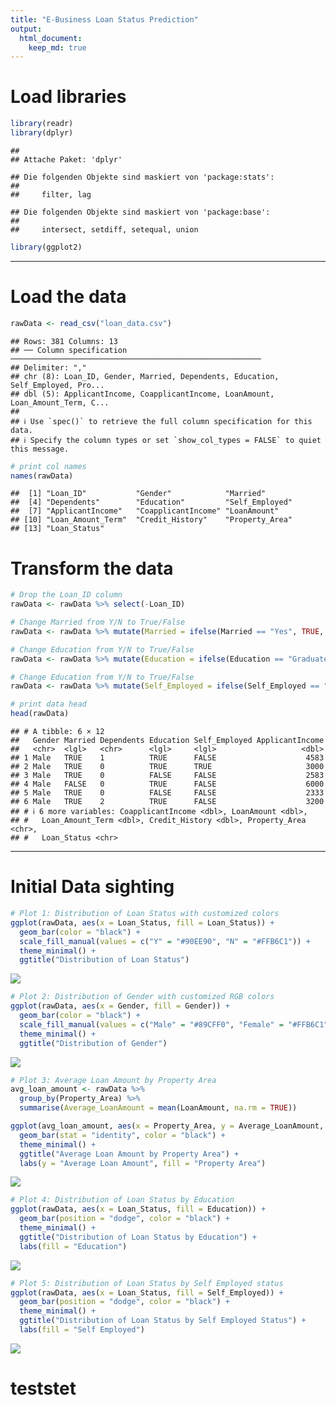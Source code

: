 ```yaml
---
title: "E-Business Loan Status Prediction"
output: 
  html_document:
    keep_md: true
---
```


# Load libraries


``` r
library(readr)
library(dplyr)
```

```
## 
## Attache Paket: 'dplyr'
```

```
## Die folgenden Objekte sind maskiert von 'package:stats':
## 
##     filter, lag
```

```
## Die folgenden Objekte sind maskiert von 'package:base':
## 
##     intersect, setdiff, setequal, union
```

``` r
library(ggplot2)
```

------------------------------------------------------------------------

# Load the data


``` r
rawData <- read_csv("loan_data.csv")
```

```
## Rows: 381 Columns: 13
## ── Column specification ────────────────────────────────────────────────────────
## Delimiter: ","
## chr (8): Loan_ID, Gender, Married, Dependents, Education, Self_Employed, Pro...
## dbl (5): ApplicantIncome, CoapplicantIncome, LoanAmount, Loan_Amount_Term, C...
## 
## ℹ Use `spec()` to retrieve the full column specification for this data.
## ℹ Specify the column types or set `show_col_types = FALSE` to quiet this message.
```

``` r
# print col names
names(rawData)
```

```
##  [1] "Loan_ID"           "Gender"            "Married"          
##  [4] "Dependents"        "Education"         "Self_Employed"    
##  [7] "ApplicantIncome"   "CoapplicantIncome" "LoanAmount"       
## [10] "Loan_Amount_Term"  "Credit_History"    "Property_Area"    
## [13] "Loan_Status"
```

# Transform the data


``` r
# Drop the Loan_ID column
rawData <- rawData %>% select(-Loan_ID)

# Change Married from Y/N to True/False
rawData <- rawData %>% mutate(Married = ifelse(Married == "Yes", TRUE, FALSE))

# Change Education from Y/N to True/False
rawData <- rawData %>% mutate(Education = ifelse(Education == "Graduate", TRUE, FALSE))

# Change Education from Y/N to True/False
rawData <- rawData %>% mutate(Self_Employed = ifelse(Self_Employed == "Yes", TRUE, FALSE))

# print data head
head(rawData)
```

```
## # A tibble: 6 × 12
##   Gender Married Dependents Education Self_Employed ApplicantIncome
##   <chr>  <lgl>   <chr>      <lgl>     <lgl>                   <dbl>
## 1 Male   TRUE    1          TRUE      FALSE                    4583
## 2 Male   TRUE    0          TRUE      TRUE                     3000
## 3 Male   TRUE    0          FALSE     FALSE                    2583
## 4 Male   FALSE   0          TRUE      FALSE                    6000
## 5 Male   TRUE    0          FALSE     FALSE                    2333
## 6 Male   TRUE    2          TRUE      FALSE                    3200
## # ℹ 6 more variables: CoapplicantIncome <dbl>, LoanAmount <dbl>,
## #   Loan_Amount_Term <dbl>, Credit_History <dbl>, Property_Area <chr>,
## #   Loan_Status <chr>
```

------------------------------------------------------------------------

# Initial Data sighting


``` r
# Plot 1: Distribution of Loan Status with customized colors
ggplot(rawData, aes(x = Loan_Status, fill = Loan_Status)) +
  geom_bar(color = "black") +
  scale_fill_manual(values = c("Y" = "#90EE90", "N" = "#FFB6C1")) +
  theme_minimal() +
  ggtitle("Distribution of Loan Status")
```

![](E-Business-Loan-Status-Prediction_files/figure-html/unnamed-chunk-4-1.png)<!-- -->


``` r
# Plot 2: Distribution of Gender with customized RGB colors
ggplot(rawData, aes(x = Gender, fill = Gender)) +
  geom_bar(color = "black") +
  scale_fill_manual(values = c("Male" = "#89CFF0", "Female" = "#FFB6C1")) +
  theme_minimal() +
  ggtitle("Distribution of Gender")
```

![](E-Business-Loan-Status-Prediction_files/figure-html/unnamed-chunk-5-1.png)<!-- -->


``` r
# Plot 3: Average Loan Amount by Property Area
avg_loan_amount <- rawData %>%
  group_by(Property_Area) %>%
  summarise(Average_LoanAmount = mean(LoanAmount, na.rm = TRUE))

ggplot(avg_loan_amount, aes(x = Property_Area, y = Average_LoanAmount, fill = Property_Area)) +
  geom_bar(stat = "identity", color = "black") +
  theme_minimal() +
  ggtitle("Average Loan Amount by Property Area") +
  labs(y = "Average Loan Amount", fill = "Property Area")
```

![](E-Business-Loan-Status-Prediction_files/figure-html/unnamed-chunk-6-1.png)<!-- -->


``` r
# Plot 4: Distribution of Loan Status by Education
ggplot(rawData, aes(x = Loan_Status, fill = Education)) +
  geom_bar(position = "dodge", color = "black") +
  theme_minimal() +
  ggtitle("Distribution of Loan Status by Education") +
  labs(fill = "Education")
```

![](E-Business-Loan-Status-Prediction_files/figure-html/unnamed-chunk-7-1.png)<!-- -->


``` r
# Plot 5: Distribution of Loan Status by Self Employed status
ggplot(rawData, aes(x = Loan_Status, fill = Self_Employed)) +
  geom_bar(position = "dodge", color = "black") +
  theme_minimal() +
  ggtitle("Distribution of Loan Status by Self Employed Status") +
  labs(fill = "Self Employed")
```

![](E-Business-Loan-Status-Prediction_files/figure-html/unnamed-chunk-8-1.png)<!-- -->



# teststet
